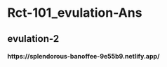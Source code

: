 # Rct-101_evulation-Ans
   <h2>evulation-2</h2> <h4>https://splendorous-banoffee-9e55b9.netlify.app/</h4>

